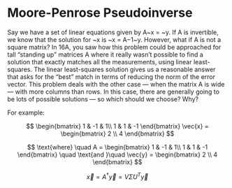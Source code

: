 # Moore-Penrose Pseudoinverse

Say we have a set of linear equations given by A\~x = \~y. If A is invertible, we know that the solution for \~x is \~x = A−1\~y. However, what if A is not a square matrix? In 16A, you saw how this problem could be approached for tall “standing up” matrices A where it really wasn’t possible to find a solution that exactly matches all the measurements, using linear least-squares. The linear least-squares solution gives us a reasonable answer that asks for the “best” match in terms of reducing the norm of the error vector. This problem deals with the other case — when the matrix A is wide — with more columns than rows. In this case, there are generally going to be lots of possible solutions — so which should we choose? Why?



For example:

$$
\begin{bmatrix}
1 & -1 & 1\\
1 & 1 & -1
\end{bmatrix}  \vec{x} = 
\begin{bmatrix}
2 \\
4
\end{bmatrix}
$$

$$
\text{where} 
\quad
A = 
\begin{bmatrix}
1 & -1 & 1\\
1 & 1 & -1
\end{bmatrix} \quad \text{and }\quad \vec{y} = 
\begin{bmatrix}
2 \\
4
\end{bmatrix}
$$

$$
\vec{x} = A^\dagger \vec{y} = V \tilde{\Sigma}U^T \vec{y}
$$
